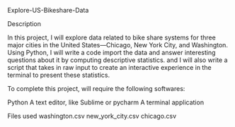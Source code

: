 Explore-US-Bikeshare-Data

Description

In this project, I will explore data related to bike share systems for three major cities in the United States—Chicago, New York City, and Washington.
 Using Python, I will write a code import the data and answer interesting questions about it by computing descriptive statistics. 
and I will also write a script that takes in raw input to create an interactive experience in the terminal to present these statistics.



To complete this project, will require the following softwares:

Python
A text editor, like Sublime or pycharm
A terminal application

Files used
washington.csv 
new_york_city.csv
 chicago.csv
